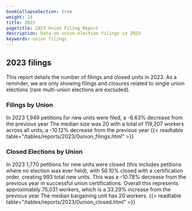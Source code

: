 ```yaml
---
bookCollapseSection: true
weight: 14
title: 2023
pagetitle: 2023 Union Filing Report
description: Data on union election filings in 2023
keywords: union filings
---
```


## 2023 filings

This report details the number of filings and closed units in 2023. As a reminder, we are only showing filings and closures related to single union elections (rare multi-union elections are excluded).

### Filings by Union
In 2023 1,949 petitions for new units were filed, a -8.63% decrease from the previous year The median size was 20 with a total of 119,207 workers across all units, a -10.12% decrease from the previous year
{{< readtable table="/tables/reports/2023/0union_filings.html" >}}

### Closed Elections by Union
In 2023 1,770 petitions for new units were closed (this includes petitions where no election was ever held), with 56.10% closed with a certification order, creating 993 total new units. This was a -10.78% decrease from the previous year in successful union certifications. Overall this represents approximately 75,031 workers, which is a 33.29% increase from the previous year The median bargaining unit has 20 workers.
{{< readtable table="/tables/reports/2023/0union_closed.html" >}}
